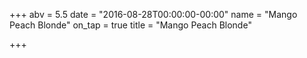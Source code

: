 +++
abv = 5.5
date = "2016-08-28T00:00:00-00:00"
name = "Mango Peach Blonde"
on_tap = true
title = "Mango Peach Blonde"

+++
